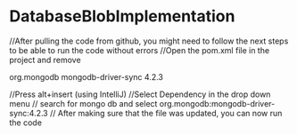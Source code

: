 # DatabaseBlobImplementation

//After pulling the code from github, you might need to follow the next steps to be able to run the code without errors
//Open the pom.xml file in the project and remove 

<dependencies>
<dependency>
<groupId>org.mongodb</groupId>
<artifactId>mongodb-driver-sync</artifactId>
<version>4.2.3</version>
</dependency>
</dependencies>

//Press alt+insert (using IntelliJ)
//Select Dependency in the drop down menu
// search for mongo db and select org.mongodb:mongodb-driver-sync:4.2.3
// After making sure that the file was updated, you can now run the code 
